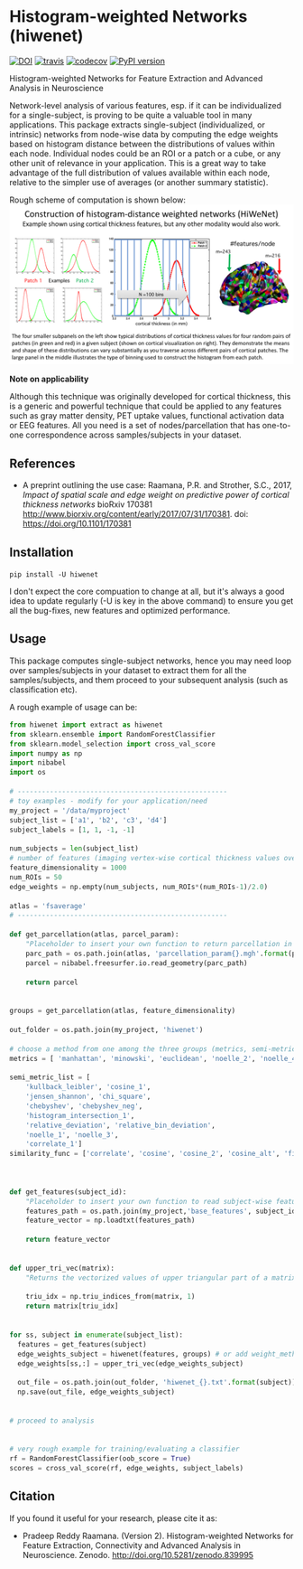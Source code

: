 # Histogram-weighted Networks (hiwenet)

[![DOI](https://zenodo.org/badge/DOI/10.5281/zenodo.839995.svg)](https://doi.org/10.5281/zenodo.839995)
[![travis](https://travis-ci.org/raamana/hiwenet.svg?branch=master)](https://travis-ci.org/raamana/hiwenet.svg?branch=master)
[![codecov](https://codecov.io/gh/raamana/hiwenet/branch/master/graph/badge.svg)](https://codecov.io/gh/raamana/hiwenet)
[![PyPI version](https://badge.fury.io/py/hiwenet.svg)](https://badge.fury.io/py/hiwenet)


Histogram-weighted Networks for Feature Extraction and Advanced Analysis in Neuroscience

Network-level analysis of various features, esp. if it can be individualized for a single-subject, is proving to be quite a valuable tool in many applications. This package extracts single-subject (individualized, or intrinsic) networks from node-wise data by computing the edge weights based on histogram distance between the distributions of values within each node. Individual nodes could be an ROI or a patch or a cube, or any other unit of relevance in your application. This is a great way to take advantage of the full distribution of values available within each node, relative to the simpler use of averages (or another summary statistic). 

Rough scheme of computation is shown below:
![illustration](docs/illustration.png)

**Note on applicability** 

Although this technique was originally developed for cortical thickness, this is a generic and powerful technique that could be applied to any features such as gray matter density, PET uptake values, functional activation data or EEG features. All you need is a set of nodes/parcellation that has one-to-one correspondence across samples/subjects in your dataset.

## References

* A preprint outlining the use case: Raamana, P.R. and Strother, S.C., 2017, *Impact of spatial scale and edge weight on predictive power of cortical thickness networks* bioRxiv 170381 http://www.biorxiv.org/content/early/2017/07/31/170381. doi: https://doi.org/10.1101/170381 

## Installation

`pip install -U hiwenet`

I don't expect the core compuation to change at all, but it's always a good idea to update regularly (-U is key in the above command) to ensure you get all the bug-fixes, new features and optimized performance. 

## Usage

This package computes single-subject networks, hence you may need loop over samples/subjects in your dataset to extract them for all the samples/subjects, and them proceed to your subsequent analysis (such as classification etc).

A rough example of usage can be:

```python
from hiwenet import extract as hiwenet
from sklearn.ensemble import RandomForestClassifier
from sklearn.model_selection import cross_val_score
import numpy as np
import nibabel
import os

# ----------------------------------------------------
# toy examples - modify for your application/need
my_project = '/data/myproject'
subject_list = ['a1', 'b2', 'c3', 'd4']
subject_labels = [1, 1, -1, -1]

num_subjects = len(subject_list)
# number of features (imaging vertex-wise cortical thickness values over the whole brain)
feature_dimensionality = 1000 
num_ROIs = 50
edge_weights = np.empty(num_subjects, num_ROIs*(num_ROIs-1)/2.0)

atlas = 'fsaverage'
# ----------------------------------------------------

def get_parcellation(atlas, parcel_param):
    "Placeholder to insert your own function to return parcellation in reference space."
    parc_path = os.path.join(atlas, 'parcellation_param{}.mgh'.format(parcel_param))
    parcel = nibabel.freesurfer.io.read_geometry(parc_path)
    
    return parcel


groups = get_parcellation(atlas, feature_dimensionality)

out_folder = os.path.join(my_project, 'hiwenet')

# choose a method from one among the three groups (metrics, semi-metrics and similarity functions)
metrics = [ 'manhattan', 'minowski', 'euclidean', 'noelle_2', 'noelle_4', 'noelle_5' ]

semi_metric_list = [
    'kullback_leibler', 'cosine_1', 
    'jensen_shannon', 'chi_square',
    'chebyshev', 'chebyshev_neg',
    'histogram_intersection_1',
    'relative_deviation', 'relative_bin_deviation',
    'noelle_1', 'noelle_3',
    'correlate_1']
similarity_func = ['correlate', 'cosine', 'cosine_2', 'cosine_alt', 'fidelity_based']



def get_features(subject_id):
    "Placeholder to insert your own function to read subject-wise features."
    features_path = os.path.join(my_project,'base_features', subject_id, 'features.txt')
    feature_vector = np.loadtxt(features_path)
    
    return feature_vector


def upper_tri_vec(matrix):
    "Returns the vectorized values of upper triangular part of a matrix"
    
    triu_idx = np.triu_indices_from(matrix, 1)
    return matrix[triu_idx]
    

for ss, subject in enumerate(subject_list):
  features = get_features(subject)
  edge_weights_subject = hiwenet(features, groups) # or add weight_method = metrics[ii] to use a various other metrics 
  edge_weights[ss,:] = upper_tri_vec(edge_weights_subject)
  
  out_file = os.path.join(out_folder, 'hiwenet_{}.txt'.format(subject))
  np.save(out_file, edge_weights_subject)
  
  
# proceed to analysis


# very rough example for training/evaluating a classifier
rf = RandomForestClassifier(oob_score = True)
scores = cross_val_score(rf, edge_weights, subject_labels)


```

## Citation

If you found it useful for your research, please cite it as:

 * Pradeep Reddy Raamana. (Version 2). Histogram-weighted Networks for Feature Extraction, Connectivity and Advanced Analysis in Neuroscience. Zenodo. http://doi.org/10.5281/zenodo.839995
